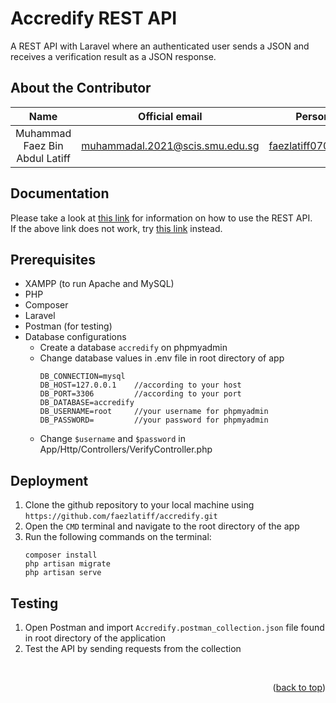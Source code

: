 <a id="readme-top"></a>

# Accredify REST API
<p>
A REST API with Laravel where an authenticated user sends a JSON and receives a verification result as a JSON response.
</p>

## About the Contributor

| Name | Official email | Personal email |
| :--: | :------------: | :------------: |
| Muhammad Faez Bin Abdul Latiff | muhammadal.2021@scis.smu.edu.sg | faezlatiff0706@gmail.com |
## Documentation
Please take a look at <a href="https://polar-operation-cfc.notion.site/Accredify-API-Documentation-006c7a294daa4f4293b29d5cc0de4a2b">this link</a> for information on how to use the REST API. </br>
If the above link does not work, try <a href="https://drive.google.com/file/d/17yn6JuWQStWsAEPZfrm-yReyGizj6Etv/view?usp=share_link">this link</a> instead. 

## Prerequisites
* XAMPP (to run Apache and MySQL)
* PHP
* Composer
* Laravel
* Postman (for testing)
* Database configurations
    * Create a database ```accredify``` on phpmyadmin
    * Change database values in .env file in root directory of app
        ```
        DB_CONNECTION=mysql
        DB_HOST=127.0.0.1    //according to your host
        DB_PORT=3306         //according to your port
        DB_DATABASE=accredify
        DB_USERNAME=root     //your username for phpmyadmin
        DB_PASSWORD=         //your password for phpmyadmin
        ```
    * Change ```$username``` and ```$password``` in App/Http/Controllers/VerifyController.php

## Deployment
1. Clone the github repository to your local machine using `https://github.com/faezlatiff/accredify.git`
2. Open the ```CMD``` terminal and navigate to the root directory of the app
3. Run the following commands on the terminal:
    ```
    composer install
    php artisan migrate
    php artisan serve
    ```
## Testing
1. Open Postman and import ```Accredify.postman_collection.json``` file found in root directory of the application
2. Test the API by sending requests from the collection

<br/>

<p align="right">(<a href="#readme-top">back to top</a>)</p>
